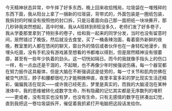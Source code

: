 今天精神状态异常，中午摔了好多东西，晚上回来收拾残局，垃圾袋在一堆残碎的东西下面，我从阳台上拿了一捆新的垃圾袋，背带式的，外面包装是一圈纸包装，我拆封的时候没有按照他的封口拆，只是沿着面向自己那一面把纸一块块撕开，那几秒钟我突然想起，高中时候，我从A班转到B班没多久，老师们发了好多卷子，我从学委那里拿到了特别多的卷子，给和我一起来的同学分发，当时也没有留意时间，居然错过了晚饭，然后就没去食堂，买了一桶香辣泡面，看着窗外新鲜的夜晚，教室里的人都在悠闲的聊天，窗台外的情侣或者伙伴也在一身轻松地漫步，我埋头吃面，没有手机没有游戏甚至想看的书都难以得到，但是居然精神没有很萎靡，甚至有一些年少执着的劲头。这一切恍如隔日。而今的我就像手指头上的伤口一样，有一点血还是干涸的，不起眼，也不再像少年时候强说伤痛，每一个器官都在努力振作这具躯体，但是大脑在不断强调这是徒劳的，每一寸关节和肌肉仿佛在被空气挤压，脖子和腰都很吃力才能稍微伸直，夜里丰富多彩的梦比现实生活还精彩，偏偏我活在现实——或许我已经死去，梦里是真实的，而我的大脑浸泡在某种液体中，我的思维被转化成数字生命，所有隐藏的记忆其实都是无序数列的堆积——更或者，没有现实也没有梦，也没有生命，只有无感情的数字在拼凑出幻觉，直到我把这一卷垃圾袋拆开，催促着我抓紧打开电脑把这段话发给你。